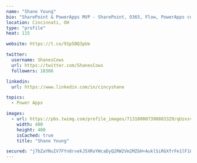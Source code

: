 ```yaml
---
name: "Shane Young"
bio: "SharePoint & PowerApps MVP - SharePoint, O365, Flow, PowerApps consulting? @PowerApps911 | Pure Snark? You found it."
location: Cincinnati, OH
type: "profile"
heat: 115

website: https://t.co/91p5BQ3pUe

twitter:
  username: ShanesCows
  url: https://twitter.com/ShanesCows
  followers: 18386

linkedin:
  url: https://www.linkedin.com/in/cincyshane

topics:
  - Power Apps

images:
  - url: https://pbs.twimg.com/profile_images/713100007398883329/qUzvsvQ3_400x400.jpg
    width: 400
    height: 400
    isCached: true
    title: "Shane Young"

secured: "j7bZaYNuIV7FYn8rvekJ5XRoYWcaDyQ2RW2Vm2MZGH+AuklSiRGXfrFe1lF18W190atduOXCg3ljzYF1BR0tJoPxSrkBgrKgez+Jradg49QdzH+XAGj5OG1VD3Pas9AHdaICHry5V4V8I3dm63SC230xHapV7u/+LlOwSFW3LilvoRRFzXpcmH00wR7kKx1Aj2o8UJQEaZ8/AbWg0WcgNiDJUR9mD+mYjWvTm0JkO+iKG9Oigv7XI031UovtQ4P1giUUeiNVd9VC+2MYV8ErX7qBFyTq1dX0b91Twp+XgKI49LPUCthE05vsAGnwxIMtJ9VeAhRxgeLKzJW5XvH+jButNDAomBSt5mJVcMeXHkxUPsFcS6RP38Pilev1FORocWWB8U479VH1xy8rCEHmMkJ+5wWZVZ1Eq7aU+ErGWlA=;VDp+PDqaRhMlFaiwqyz67w=="
---
```


